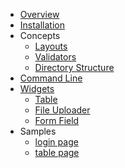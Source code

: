 <!-- docs/_sidebar.md -->

* [Overview](/overview.md)
* [Installation](/installation.md)
* Concepts
    * [Layouts](/concepts/layouts.md)
    * [Validators](/concepts/validators.md)
    * [Directory Structure](/concepts/structure.md)
* [Command Line](/cli/cli.md)
* [Widgets](/widgets/widgets.md)
    - [Table](/widgets/table.md)
    - [File Uploader](/widgets/file_uploader.md)
    - [Form Field](/widgets/form_field.md)
* Samples
    - [login page](/samples/login_page.md)
    - [table page](/samples/table_page.md)




<footer id="mb-footer"></footer>